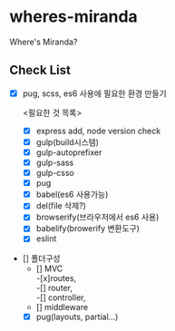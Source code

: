 # wheres-miranda

Where's Miranda?

## Check List

- [x] pug, scss, es6 사용에 필요한 환경 만들기

  <필요한 것 목록>   
  -[x] express add, node version check   
  -[x] gulp(build시스템)   
  -[x] gulp-autoprefixer   
  -[x] gulp-sass   
  -[x] gulp-csso   
  -[x] pug   
  -[x] babel(es6 사용가능)   
  -[x] del(file 삭제?)   
  -[x] browserify(브라우저에서 es6 사용)   
  -[x] babelify(browerify 변환도구)   
  -[x] eslint   

- [] 폴더구성
  - [] MVC   
    -[x]routes,   
    -[] router,   
    -[] controller,   
  - [] middleware   
  - [x] pug(layouts, partial...)   

